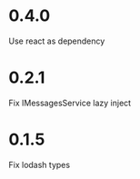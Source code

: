 # 0.4.0

Use react as dependency

# 0.2.1

Fix IMessagesService lazy inject

# 0.1.5

Fix lodash types